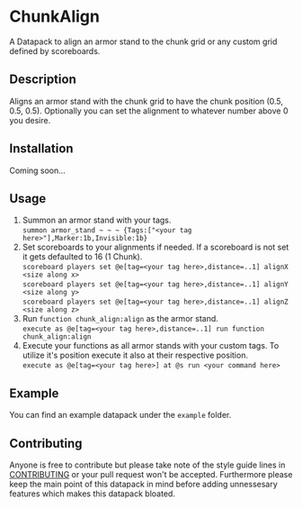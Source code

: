 # ChunkAlign
A Datapack to align an armor stand to the chunk grid or any custom grid defined by scoreboards.

## Description
Aligns an armor stand with the chunk grid to have the chunk position (0.5, 0.5, 0.5).
Optionally you can set the alignment to whatever number above 0 you desire.

## Installation
Coming soon...

## Usage
1. Summon an armor stand with your tags.\
   `summon armor_stand ~ ~ ~ {Tags:["<your tag here>"],Marker:1b,Invisible:1b}`
2. Set scoreboards to your alignments if needed.
   If a scoreboard is not set it gets defaulted to 16 (1 Chunk).\
   `scoreboard players set @e[tag=<your tag here>,distance=..1] alignX <size along x>`\
   `scoreboard players set @e[tag=<your tag here>,distance=..1] alignY <size along y>`\
   `scoreboard players set @e[tag=<your tag here>,distance=..1] alignZ <size along z>`
3. Run `function chunk_align:align` as the armor stand.\
   `execute as @e[tag=<your tag here>,distance=..1] run function chunk_align:align`
4. Execute your functions as all armor stands with your custom tags.
   To utilize it's position execute it also at their respective position.\
   `execute as @e[tag=<your tag here>] at @s run <your command here>`
## Example
You can find an example datapack under the `example` folder.

## Contributing
Anyone is free to contribute but please take note of the style guide lines in [CONTRIBUTING](./CONTRIBUTING.md) or your pull request won't be accepted. Furthermore please keep the main point of this datapack in mind before adding unnessesary features which makes this datapack bloated.
